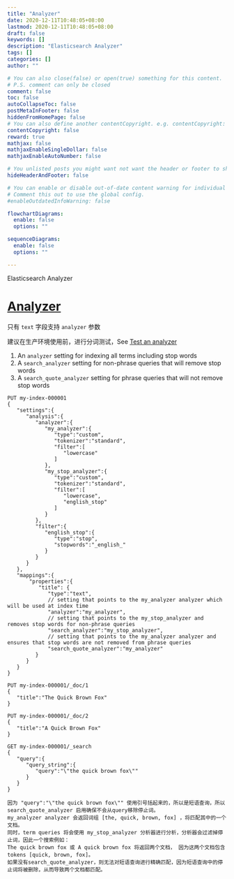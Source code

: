 ```yaml
---
title: "Analyzer"
date: 2020-12-11T10:48:05+08:00
lastmod: 2020-12-11T10:48:05+08:00
draft: false
keywords: []
description: "Elasticsearch Analyzer"
tags: []
categories: []
author: ""

# You can also close(false) or open(true) something for this content.
# P.S. comment can only be closed
comment: false
toc: false
autoCollapseToc: false
postMetaInFooter: false
hiddenFromHomePage: false
# You can also define another contentCopyright. e.g. contentCopyright: "This is another copyright."
contentCopyright: false
reward: true
mathjax: false
mathjaxEnableSingleDollar: false
mathjaxEnableAutoNumber: false

# You unlisted posts you might want not want the header or footer to show
hideHeaderAndFooter: false

# You can enable or disable out-of-date content warning for individual post.
# Comment this out to use the global config.
#enableOutdatedInfoWarning: false

flowchartDiagrams:
  enable: false
  options: ""

sequenceDiagrams: 
  enable: false
  options: ""

---
```


Elasticsearch Analyzer

<!--more-->

# [Analyzer](https://www.elastic.co/guide/en/elasticsearch/reference/current/analyzer.html)

只有 `text` 字段支持 `analyzer` 参数

建议在生产环境使用前，进行分词测试，See [Test an analyzer](https://www.elastic.co/guide/en/elasticsearch/reference/current/test-analyzer.html)

1. An `analyzer` setting for indexing all terms including stop words
2. A `search_analyzer` setting for non-phrase queries that will remove stop words
3. A `search_quote_analyzer` setting for phrase queries that will not remove stop words

```
PUT my-index-000001
{
   "settings":{
      "analysis":{
         "analyzer":{
            "my_analyzer":{ 
               "type":"custom",
               "tokenizer":"standard",
               "filter":[
                  "lowercase"
               ]
            },
            "my_stop_analyzer":{ 
               "type":"custom",
               "tokenizer":"standard",
               "filter":[
                  "lowercase",
                  "english_stop"
               ]
            }
         },
         "filter":{
            "english_stop":{
               "type":"stop",
               "stopwords":"_english_"
            }
         }
      }
   },
   "mappings":{
       "properties":{
          "title": {
             "type":"text",
             // setting that points to the my_analyzer analyzer which will be used at index time
             "analyzer":"my_analyzer", 
             // setting that points to the my_stop_analyzer and removes stop words for non-phrase queries
             "search_analyzer":"my_stop_analyzer", 
             // setting that points to the my_analyzer analyzer and ensures that stop words are not removed from phrase queries
             "search_quote_analyzer":"my_analyzer" 
         }
      }
   }
}

PUT my-index-000001/_doc/1
{
   "title":"The Quick Brown Fox"
}

PUT my-index-000001/_doc/2
{
   "title":"A Quick Brown Fox"
}

GET my-index-000001/_search
{
   "query":{
      "query_string":{
         "query":"\"the quick brown fox\"" 
      }
   }
}

因为 "query":"\"the quick brown fox\"" 使用引号括起来的，所以是短语查询，所以 search_quote_analyzer 启用确保不会从query移除停止词。
my_analyzer analyzer 会返回词组 [the, quick, brown, fox] ，将匹配其中的一个文档。
同时，term queries 将会使用 my_stop_analyzer 分析器进行分析，分析器会过滤掉停止词，因此一个搜索例如：
The quick brown fox 或 A quick brown fox 将返回两个文档， 因为这两个文档包含 tokens [quick, brown, fox]。 
如果没有search_quote_analyzer，则无法对短语查询进行精确匹配，因为短语查询中的停止词将被删除，从而导致两个文档都匹配。
```



